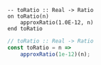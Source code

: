 ```applescript
-- toRatio :: Real -> Ratio
on toRatio(n)
    approxRatio(1.0E-12, n)
end toRatio
```

```js
// toRatio :: Real -> Ratio
const toRatio = n =>
    approxRatio(1e-12)(n);
```